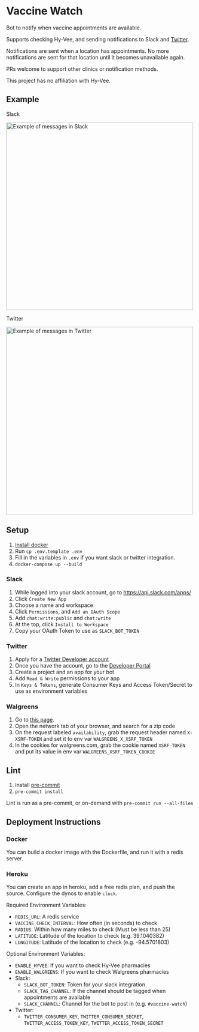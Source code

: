 # Vaccine Watch
Bot to notify when vaccine appointments are available.

Supports checking Hy-Vee, and sending notifications to Slack and [Twitter](https://twitter.com/kcvaccinewatch).

Notifications are sent when a location has appointments. No more notifications are sent for that location until it becomes unavailable again.

PRs welcome to support other clinics or notification methods.

This project has no affiliation with Hy-Vee.

## Example
Slack

<img src="https://user-images.githubusercontent.com/5343931/109823900-f4446f00-7bfd-11eb-8661-68167f013cf2.png" alt="Example of messages in Slack" width=500 />

Twitter

<img src="https://user-images.githubusercontent.com/5343931/109823499-9b74d680-7bfd-11eb-88f4-45743d824e57.png" alt="Example of messages in Twitter" width=500 />

## Setup
1. [Install docker](https://docs.docker.com/get-docker/)
1. Run `cp .env.template .env`
1. Fill in the variables in `.env` if you want slack or twitter integration.
1. `docker-compose up --build`

### Slack
1. While logged into your slack account, go to https://api.slack.com/apps/
1. Click `Create New App`
1. Choose a name and workspace
1. Click `Permissions`, and `Add an OAuth Scope`
1. Add `chat:write:public` and `chat:write`
1. At the top, click `Install to Workspace`
1. Copy your OAuth Token to use as `SLACK_BOT_TOKEN`

### Twitter
1. Apply for a [Twitter Developer account](https://developer.twitter.com/en/portal/petition/use-case)
1. Once you have the account, go to the [Developer Portal](https://developer.twitter.com/en/portal/dashboard)
1. Create a project and an app for your bot
1. Add `Read & Write` permissions to your app
1. In `Keys & Tokens`, generate Consumer Keys and Access Token/Secret to use as environment variables

### Walgreens
1. Go to [this page](https://www.walgreens.com/findcare/vaccination/covid-19/location-screening).
1. Open the network tab of your browser, and search for a zip code
1. On the request labeled `availability`, grab the request header named `X-XSRF-TOKEN` and set it to env var `WALGREENS_X_XSRF_TOKEN`
1. In the cookies for walgreens.com, grab the cookie named `XSRF-TOKEN` and put its value in env var `WALGREENS_XSRF_TOKEN_COOKIE`

## Lint
1. Install [pre-commit](https://pre-commit.com)
1. `pre-commit install`

Lint is run as a pre-commit, or on-demand with `pre-commit run --all-files`

## Deployment Instructions
### Docker
You can build a docker image with the Dockerfile, and run it with a redis server.

### Heroku
You can create an app in heroku, add a free redis plan, and push the source. Configure the dynos to enable `clock`.

Required Environment Variables:
- `REDIS_URL`: A redis service
- `VACCINE_CHECK_INTERVAL`: How often (in seconds) to check
- `RADIUS`: Within how many miles to check (Must be less than 25)
- `LATITUDE`: Latitude of the location to check (e.g. 39.1040382)
- `LONGITUDE`: Latitude of the location to check (e.g. -94.5701803)

Optional Environment Variables:
- `ENABLE_HYVEE`: If you want to check Hy-Vee pharmacies
- `ENABLE_WALGREENS`: If you want to check Walgreens pharmacies
- Slack:
  - `SLACK_BOT_TOKEN`: Token for your slack integration
  - `SLACK_TAG_CHANNEL`: If the channel should be tagged when appointments are available
  - `SLACK_CHANNEL`: Channel for the bot to post in (e.g. `#vaccine-watch`)
- Twitter:
  - `TWITTER_CONSUMER_KEY`, `TWITTER_CONSUMER_SECRET`, `TWITTER_ACCESS_TOKEN_KEY`, `TWITTER_ACCESS_TOKEN_SECRET`
